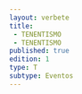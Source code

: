 ```yaml
---
layout: verbete
title:
 - TENENTISMO
 - TENENTISMO
published: true
edition: 1  
type: T
subtype: Eventos
---
```


